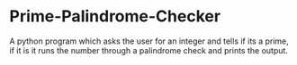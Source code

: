 # Prime-Palindrome-Checker
A python program which asks the user for  an integer and tells if its a prime, if it is it runs the number through a palindrome check and prints the output.
